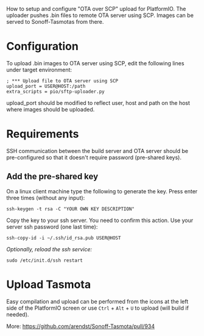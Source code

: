 How to setup and configure "OTA over SCP" upload for PlatformIO. The uploader pushes .bin files to remote OTA server using SCP. Images can be served to Sonoff-Tasmotas from there.

# Configuration
To upload .bin images to OTA server using SCP, edit the following lines under target environment:
```
; *** Upload file to OTA server using SCP
upload_port = USER@HOST:/path
extra_scripts = pio/sftp-uploader.py
```
upload_port should be modified to reflect user, host and path on the host where images should be uploaded.

# Requirements
SSH communication between the build server and OTA server should be pre-configured so that it doesn't require password (pre-shared keys).

## Add the pre-shared key
On a linux client machine type the following to generate the key. Press enter three times (without any input):
```
ssh-keygen -t rsa -C "YOUR OWN KEY DESCRIPTION"
```
Copy the key to your ssh server. You need to confirm this action. Use your server ssh password (one last time):
```
ssh-copy-id -i ~/.ssh/id_rsa.pub USER@HOST
```
_Optionally, reload the ssh service:_
```
sudo /etc/init.d/ssh restart
```

# Upload Tasmota
Easy compilation and upload can be performed from the icons at the left side of the PlatformIO screen or use `Ctrl` + `Alt` + `U` to upload (will build if needed).

More: https://github.com/arendst/Sonoff-Tasmota/pull/934